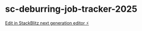 # sc-deburring-job-tracker-2025

[Edit in StackBlitz next generation editor ⚡️](https://stackblitz.com/~/github.com/ChavezXXL/sc-deburring-job-tracker-2025)